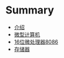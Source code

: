 # Summary

* [介绍](README.md)
* [微型计算机](wei_xin_ji_suan_ji.md)
* [16位微处理器8086](wei_chu_li_qi_8086.md)
* [存储器](cun_chu_qi.md)

